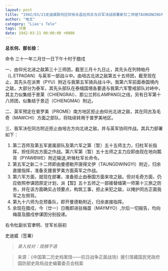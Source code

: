 ```yaml
---
layout: post
title: "1942/03/21史迪威致何应钦徐永昌在同古与日军决战部署新廿二师居TAUNGDWINGYI归史直接指挥"
author: "电文"
category: "Liao's Tele"
tags: 分类
date: 1942-03-21 00:00:00 +0000
---
```

**总长何、部长徐：**

命令 三十一年三月廿一日下午十时于腊戍

一、由仰光北进之敌第三十三师团，截至三月十九日止，其先头在列特帕丹（L.ETPADAN）与英军一部战斗中。由培古北进之敌第五十五师团，截至现在止，其先头在派育（PYU）附近与我第五军骑兵战斗中。我第六军前面泰国境内之敌，大部分为泰军，其先头部队在泰缅国境各要道与我第六军警戒部队对峙中，其主力似集结于景莱（CHIENGRAI）、那公兰邦(LAMPANG)之线，另有日军第十八师团，似集结于景迈（CHIENGMAI）附近。

二、英军预定在普罗美（PROME）南方地区拒止由仰光北进之敌，其在同古及毛奇（MAWCHI）方面之部队，将陆续转用于普罗美地区。

三、我军决在同古附近拒止由培古方向北进之敌，并与英军协同作战。其兵力部署如下：
1) 第二百师及第五军直属部队及第六军之第〔暂〕五十五师主力，归杜军长指挥，担任同古方面之作战。第六军第〔暂〕五十五师之主力应即由现在地向瓢背（PYAWBWE）附近输送,听候杜军长命令。
2) 第五军之新二十二师即由曼德勒开唐得文伊（TAUNGDWINGYI）附近，归余直接指挥，准备支援普罗美方面英军之作战。
3) 第六军方面，就现在部署，准备拒止由泰国方面来攻之敌。但对毛奇方面，仍应依照参谋团原定计划，派【暂】五十五师之一部接替缅第一师第十三旅之防务，并在该方面确实占领要点，构筑工事，拒止来犯之敌，以掩护同古正面我军之左侧背。
4) 第九十六师为总预备队，即开曼德勒附近，归余直接指挥。
5) 余现在腊戍，今（廿一）日晚即进驻梅苗（MAYMYO）,尔后一切报告，均向梅苗及腊戍参谋团分别投递。

右令杜副长官聿明、甘军长丽初

史迪威（签署）


>*录入校对：观棋不语*

> 来源：《中国第二历史档案馆——抗日战争正面战场》援引馆藏国民党政府国防部史政局战史编纂委员会档案